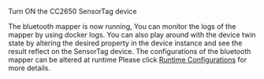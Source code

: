 Turn ON the CC2650 SensorTag device <br>

The bluetooth mapper is now running, You can monitor the logs of the mapper by using docker logs. You can also play around with the device twin state by altering the desired property in the device instance
and see the result reflect on the SensorTag device. The configurations of the bluetooth mapper can be altered at runtime Please click [Runtime Configurations](https://github.com/kubeedge/kubeedge/blob/master/docs/mappers/bluetooth_mapper.md#runtime-configuration-modifications) for more details.